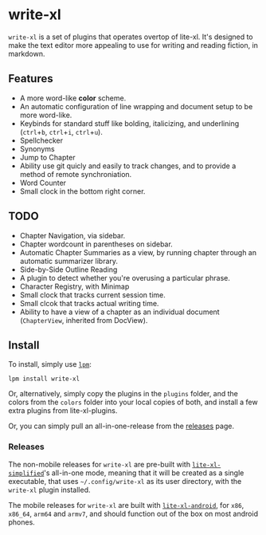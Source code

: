 # write-xl

`write-xl` is a set of plugins that operates overtop of lite-xl. It's designed to make the text editor more appealing to use for writing and reading fiction, in markdown.

## Features

* A more word-like **color** scheme.
* An automatic configuration of line wrapping and document setup to be more word-like.
* Keybinds for standard stuff like bolding, italicizing, and underlining (`ctrl`+`b`, `ctrl`+`i`, `ctrl`+`u`).
* Spellchecker
* Synonyms
* Jump to Chapter
* Ability use git quicly and easily to track changes, and to provide a method of remote synchroniation.
* Word Counter
* Small clock in the bottom right corner.

## TODO

* Chapter Navigation, via sidebar.
* Chapter wordcount in parentheses on sidebar.
* Automatic Chapter Summaries as a view, by running chapter through an automatic summarizer library.
* Side-by-Side Outline Reading
* A plugin to detect whether you're overusing a particular phrase.
* Character Registry, with Minimap
* Small clock that tracks current session time.
* Small clcok that tracks actual writing time.
* Ability to have a view of a chapter as an individual document (`ChapterView`, inherited from DocView).

## Install

To install, simply use [`lpm`](https://github.com/lite-xl/lite-xl-plugin-manager):

```
lpm install write-xl
```

Or, alternatively, simply copy the plugins in the `plugins` folder, and the colors from the `colors` folder into your local copies of both, and install a few extra plugins from lite-xl-plugins.

Or, you can simply pull an all-in-one-release from the [releases](https://github.com/adamharrison/write-xl/releases) page.

### Releases

The non-mobile releases for `write-xl` are pre-built with [`lite-xl-simplified`](https://github.com/adamharrison/lite-xl-simplified)'s all-in-one mode, meaning that it will be created as a single executable,
that uses `~/.config/write-xl` as its user directory, with the `write-xl` plugin installed.

The mobile releases for `write-xl` are built with [`lite-xl-android`](https://github.com/adamharrison/lite-xl-android), for `x86`, `x86_64`, `arm64` and `armv7`, and should function out of the box on most
android phones.

